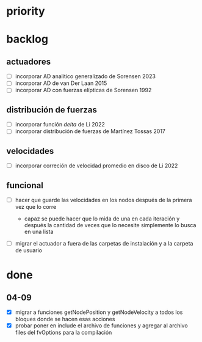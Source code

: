 # priority

# backlog
## actuadores
- [ ] incorporar AD analitico generalizado de Sorensen 2023
- [ ] incorporar AD de van Der Laan 2015
- [ ] incorporar AD con fuerzas elípticas de Sorensen 1992 

## distribución de fuerzas
- [ ] incorporar función $delta$ de Li 2022
- [ ] incorporar distribución de fuerzas de Martínez Tossas 2017 

## velocidades
- [ ] incorporar correción de velocidad promedio en disco de Li 2022


## funcional
- [ ] hacer que guarde las velocidades en los nodos después de la primera vez que lo corre
    - capaz se puede hacer que lo mida de una en cada iteración y después la cantidad de veces que lo necesite simplemente lo busca en una lista
- [ ] migrar el actuador a fuera de las carpetas de instalación y a la carpeta de usuario


# done
## 04-09
- [x] migrar a funciones getNodePosition y getNodeVelocity a todos los bloques donde se hacen esas acciones
- [x] probar poner en include el archivo de funciones y agregar al archivo files del fvOptions para la compilación 
